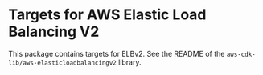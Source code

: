 # Targets for AWS Elastic Load Balancing V2


This package contains targets for ELBv2. See the README of the `aws-cdk-lib/aws-elasticloadbalancingv2` library.
